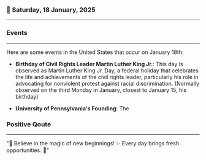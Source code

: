 ### 📅 Saturday, 18 January, 2025
------
### Events
------
Here are some events in the United States that occur on January 18th:

- **Birthday of Civil Rights Leader Martin Luther King Jr.**: This day is observed as Martin Luther King Jr. Day, a federal holiday that celebrates the life and achievements of the civil rights leader, particularly his role in advocating for nonviolent protest against racial discrimination. (Normally observed on the third Monday in January, closest to January 15, his birthday)

- **University of Pennsylvania's Founding**: The
### Positive Qoute
------
"🌈 Believe in the magic of new beginnings! ✨ Every day brings fresh opportunities. 🌟"
